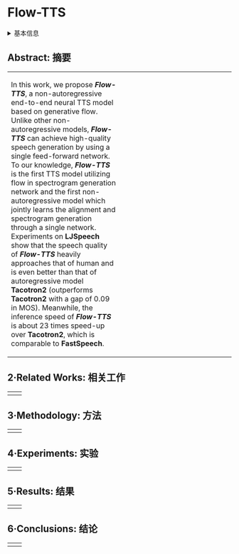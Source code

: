 # Flow-TTS

<details>
<summary>基本信息</summary>

- 标题: "Flow-TTS: A Non-Autoregressive Network for Text to Speech Based on Flow"
- 作者:
  - 01 Chenfeng Miao,
  - 02 Shuang Liang,
  - 03 Minchuan Chen,
  - 04 Jun Ma,
  - 05 Shaojun Wang,
  - 06 Jing Xiao
- 链接:
  - [ArXiv]
  - [Publication](https://doi.org/10.1109/ICASSP40776.2020.9054484)
  - [Github]
  - [Demo](https://liangshuang1993.github.io/Flow-TTS-demo/index.html)
- 文件:
  - [ArXiv]
  - [Publication](_PDF/2004.00000p0__Flow-TTS__A_Non-Autoregressive_Network_for_Text_to_Speech_Based_on_Flow_ICASSP2020.pdf)

</details>

## Abstract: 摘要

<table><tr><td width="50%">

In this work, we propose ***Flow-TTS***, a non-autoregressive end-to-end neural TTS model based on generative flow.
Unlike other non-autoregressive models, ***Flow-TTS*** can achieve high-quality speech generation by using a single feed-forward network.
To our knowledge, ***Flow-TTS*** is the first TTS model utilizing flow in spectrogram generation network and the first non-autoregressive model which jointly learns the alignment and spectrogram generation through a single network.
Experiments on **LJSpeech** show that the speech quality of ***Flow-TTS*** heavily approaches that of human and is even better than that of autoregressive model **Tacotron2** (outperforms **Tacotron2** with a gap of 0.09 in MOS).
Meanwhile, the inference speed of ***Flow-TTS*** is about 23 times speed-up over **Tacotron2**, which is comparable to **FastSpeech**.

</td><td>

</td></tr></table>

## 2·Related Works: 相关工作

<table><tr><td width="50%">

</td></tr></table>

## 3·Methodology: 方法

<table><tr><td width="50%">

</td></tr></table>

## 4·Experiments: 实验

<table><tr><td width="50%">

</td></tr></table>

## 5·Results: 结果

<table><tr><td width="50%">

</td></tr></table>

## 6·Conclusions: 结论

<table><tr><td width="50%">

</td></tr></table>
